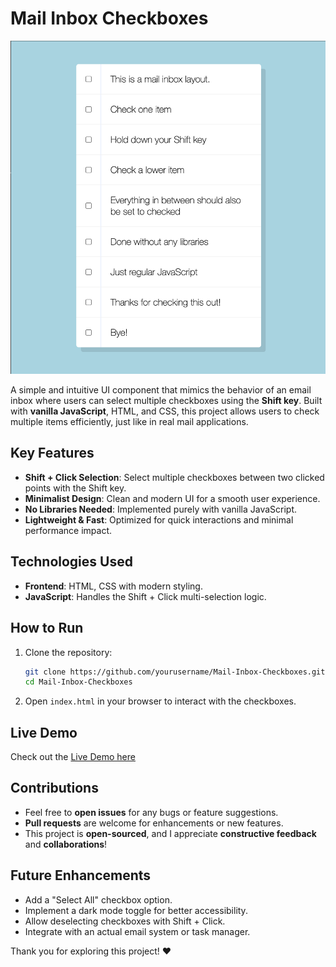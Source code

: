 # Mail Inbox Checkboxes

![project SS](image.png)

A simple and intuitive UI component that mimics the behavior of an email inbox where users can select multiple checkboxes using the **Shift key**. Built with **vanilla JavaScript**, HTML, and CSS, this project allows users to check multiple items efficiently, just like in real mail applications.

## Key Features
- **Shift + Click Selection**: Select multiple checkboxes between two clicked points with the Shift key.
- **Minimalist Design**: Clean and modern UI for a smooth user experience.
- **No Libraries Needed**: Implemented purely with vanilla JavaScript.
- **Lightweight & Fast**: Optimized for quick interactions and minimal performance impact.

## Technologies Used
- **Frontend**: HTML, CSS with  modern styling.
- **JavaScript**: Handles the Shift + Click multi-selection logic.

## How to Run
1. Clone the repository:
   ```bash
   git clone https://github.com/yourusername/Mail-Inbox-Checkboxes.git
   cd Mail-Inbox-Checkboxes
   ```
2. Open `index.html` in your browser to interact with the checkboxes.

## Live Demo
Check out the [Live Demo here](https://chrisroland.github.io/Mail-Inbox-Checkboxes/)

## Contributions
- Feel free to **open issues** for any bugs or feature suggestions.
- **Pull requests** are welcome for enhancements or new features.
- This project is **open-sourced**, and I appreciate **constructive feedback** and **collaborations**!

## Future Enhancements
- Add a "Select All" checkbox option.
- Implement a dark mode toggle for better accessibility.
- Allow deselecting checkboxes with Shift + Click.
- Integrate with an actual email system or task manager.

Thank you for exploring this project! ❤️